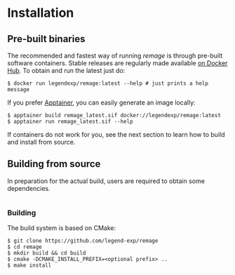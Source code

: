# Installation

## Pre-built binaries

The recommended and fastest way of running *remage* is through pre-built
software containers. Stable releases are regularly made available [on Docker
Hub](https://hub.docker.com/repository/docker/legendexp/remage). To obtain and
run the latest just do:

```console
$ docker run legendexp/remage:latest --help # just prints a help message
```

If you prefer [Apptainer](https://apptainer.org/), you can easily generate an image locally:

```console
$ apptainer build remage_latest.sif docker://legendexp/remage:latest
$ apptainer run remage_latest.sif --help
```

If containers do not work for you, see the next section to learn how to build
and install from source.

## Building from source

In preparation for the actual build, users are required to obtain some
dependencies.

```{include} _dependencies.md
```

### Building

The build system is based on CMake:

```console
$ git clone https://github.com/legend-exp/remage
$ cd remage
$ mkdir build && cd build
$ cmake -DCMAKE_INSTALL_PREFIX=<optional prefix> ..
$ make install
```
